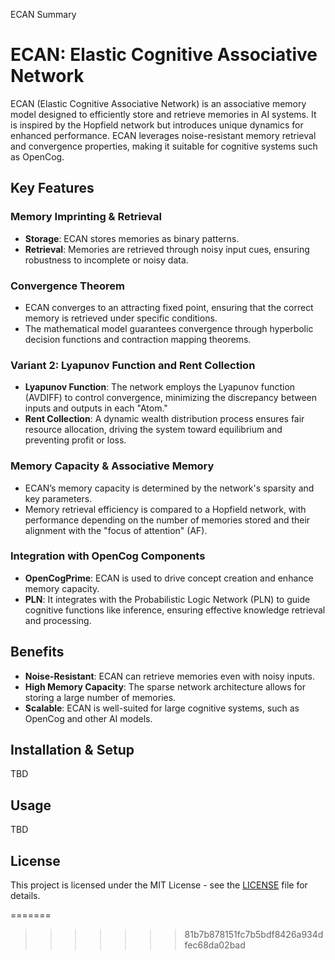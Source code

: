 ECAN Summary

# ECAN: Elastic Cognitive Associative Network

ECAN (Elastic Cognitive Associative Network) is an associative memory model designed to efficiently store and retrieve memories in AI systems. It is inspired by the Hopfield network but introduces unique dynamics for enhanced performance. ECAN leverages noise-resistant memory retrieval and convergence properties, making it suitable for cognitive systems such as OpenCog.

## Key Features

### Memory Imprinting & Retrieval
- **Storage**: ECAN stores memories as binary patterns.
- **Retrieval**: Memories are retrieved through noisy input cues, ensuring robustness to incomplete or noisy data.

### Convergence Theorem
- ECAN converges to an attracting fixed point, ensuring that the correct memory is retrieved under specific conditions.
- The mathematical model guarantees convergence through hyperbolic decision functions and contraction mapping theorems.

### Variant 2: Lyapunov Function and Rent Collection
- **Lyapunov Function**: The network employs the Lyapunov function (AVDIFF) to control convergence, minimizing the discrepancy between inputs and outputs in each "Atom."
- **Rent Collection**: A dynamic wealth distribution process ensures fair resource allocation, driving the system toward equilibrium and preventing profit or loss.

### Memory Capacity & Associative Memory
- ECAN’s memory capacity is determined by the network's sparsity and key parameters.
- Memory retrieval efficiency is compared to a Hopfield network, with performance depending on the number of memories stored and their alignment with the "focus of attention" (AF).

### Integration with OpenCog Components
- **OpenCogPrime**: ECAN is used to drive concept creation and enhance memory capacity.
- **PLN**: It integrates with the Probabilistic Logic Network (PLN) to guide cognitive functions like inference, ensuring effective knowledge retrieval and processing.

## Benefits
- **Noise-Resistant**: ECAN can retrieve memories even with noisy inputs.
- **High Memory Capacity**: The sparse network architecture allows for storing a large number of memories.
- **Scalable**: ECAN is well-suited for large cognitive systems, such as OpenCog and other AI models.

## Installation & Setup
TBD

## Usage
TBD

## License
This project is licensed under the MIT License - see the [LICENSE](LICENSE) file for details.

=======
>>>>>>> 81b7b878151fc7b5bdf8426a934dfec68da02bad
